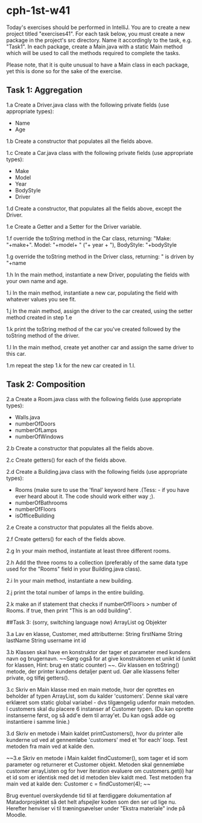 # cph-1st-w41
Today's exercises should be performed in IntelliJ. 
You are to create a new project titled "exercises41". 
For each task below, you must create a new package in the project's src directory. Name it accordingly to the task, e.g. "Task1". 
In each package, create a Main.java with a static Main method which will be used to call the methods required to complete the tasks. 

Please note, that it is quite unusual to have a Main class in each package, yet this is done so for the sake of the exercise.

## Task 1: Aggregation
1.a Create a Driver.java class with the following private fields (use appropriate types): 
- Name
- Age

1.b Create a constructor that populates all the fields above. 

1.c Create a Car.java class with the following private fields (use appropriate types):
- Make
- Model
- Year
- BodyStyle
- Driver

1.d Create a constructor, that populates all the fields above, except the Driver. 

1.e Create a Getter and a Setter for the Driver variable.

1.f override the toString method in the Car class, returning:
     "Make: "+make+". Model: "+model+ " ("+ year + "), BodyStyle: "+bodyStyle
     
1.g override the toString method in the Driver class, returning: 
    " is driven by "+name

1.h In the main method, instantiate a new Driver, populating the fields with your own name and age. 

1.i In the main method, instantiate a new car, populating the field with whatever values you see fit. 

1.j In the main method, assign the driver to the car created, using the setter method created in step 1.e

1.k print the toString method of the car you've created followed by the toString method of the driver. 

1.l In the main method, create yet another car and assign the same driver to this car. 

1.m repeat the step 1.k for the new car created in 1.l. 


## Task 2: Composition
2.a Create a Room.java class with the following fields (use appropriate types): 
- Walls.java
- numberOfDoors
- numberOfLamps
- numberOfWindows

2.b Create a constructor that populates all the fields above.

2.c Create getters() for each of the fields above. 

2.d Create a Building.java class with the following fields (use appropriate types):
- Rooms (make sure to use the \'final\' keyword here .(Tess: - if you have ever heard about it. The code should work either way ;).
- numberOfBathrooms
- numberOfFloors
- isOfficeBuilding

2.e Create a constructor that populates all the fields above. 

2.f Create getters() for each of the fields above. 
    
2.g In your main method, instantiate at least three different rooms. 

2.h Add the three rooms to a collection (preferably of the same data type used for the "Rooms" field in your Building.java class).

2.i In your main method, instantiate a new building.

2.j print the total number of lamps in the entire building.

2.k make an if statement that checks if numberOfFloors > number of Rooms. if true, then print "This is an odd building". 


##Task 3: (sorry, switching language now) ArrayList og Objekter

3.a Lav en klasse, Customer, med attributterne:
String firstName
String lastName
String username
int id

3.b Klassen skal have en konstruktor der tager et parameter med kundens navn og brugernavn.  ~~Sørg også for at give konstruktoren et unikt id (unikt for klassen, Hint: brug en static counter) ~~. Giv klassen en toString() metode, der printer kundens detaljer pænt ud. Gør alle klassens felter private, og tilføj getters().

3.c Skriv en Main klasse med en main metode, hvor der oprettes en beholder af typen ArrayList, som du kalder 'customers'. Denne skal være erklæret som static global variabel - dvs tilgængelig udenfor main metoden. I customers skal du placere 6 instanser af Customer typen. 
(Du kan oprette instanserne først, og så add'e dem til array'et. Du kan også adde og instantiere i samme linie.)

3.d Skriv en metode i Main kaldet printCustomers(), hvor du printer alle kunderne ud ved at gennemløbe 'customers' med et ’for each’ loop. Test metoden fra main ved at kalde den.

 ~~3.e Skriv en metode i Main kaldet findCustomer(), som tager et id som parameter og returnerer et Customer objekt. Metoden skal gennemløbe customer arrayListen og for hver iteration evaluere om customers.get(i) har et id som er identisk med det id metoden blev kaldt med. Test metoden fra main ved at kalde den: Customer c = findCustomer(4); ~~


Brug eventuel overskydende tid til at færdiggøre dokumentation af Matadorprojektet så det helt afspejler koden som den ser ud lige nu. Herefter henviser vi til træningsøvelser under "Ekstra materiale" inde på Moodle.

